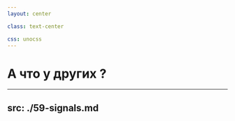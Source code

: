 ```yaml
---
layout: center

class: text-center

css: unocss
---
```


# А что у других ?

---
src: ./59-signals.md
---
